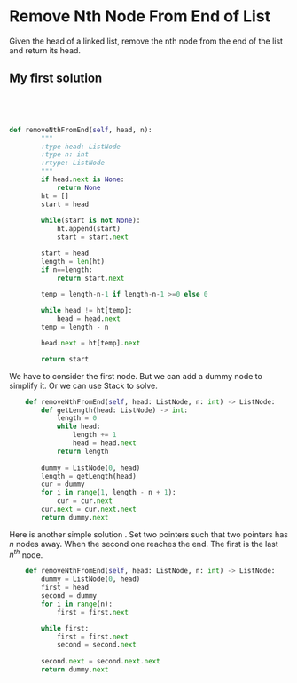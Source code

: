 # Remove Nth Node From End of List
Given the head of a linked list, remove the nth node from the end of the list and return its head.


## My first solution
```python 




def removeNthFromEnd(self, head, n):
        """
        :type head: ListNode
        :type n: int
        :rtype: ListNode
        """
        if head.next is None:
            return None
        ht = []
        start = head
        
        while(start is not None):
            ht.append(start)
            start = start.next

        start = head
        length = len(ht)
        if n==length:
            return start.next

        temp = length-n-1 if length-n-1 >=0 else 0
        
        while head != ht[temp]:
            head = head.next
        temp = length - n

        head.next = ht[temp].next

        return start
```
We have to consider the first node. But we can add a dummy node to simplify it. Or we can use Stack to solve.
```python
    def removeNthFromEnd(self, head: ListNode, n: int) -> ListNode:
        def getLength(head: ListNode) -> int:
            length = 0
            while head:
                length += 1
                head = head.next
            return length
        
        dummy = ListNode(0, head)
        length = getLength(head)
        cur = dummy
        for i in range(1, length - n + 1):
            cur = cur.next
        cur.next = cur.next.next
        return dummy.next

```
Here is another simple solution . Set two pointers such that two pointers has $n$ nodes away. When the second one reaches the end. The first is the last $n^{th}$ node.

```python
    def removeNthFromEnd(self, head: ListNode, n: int) -> ListNode:
        dummy = ListNode(0, head)
        first = head
        second = dummy
        for i in range(n):
            first = first.next

        while first:
            first = first.next
            second = second.next
        
        second.next = second.next.next
        return dummy.next

```


